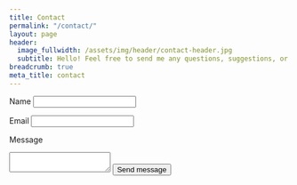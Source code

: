 ```yaml
---
title: Contact
permalink: "/contact/"
layout: page
header:
  image_fullwidth: /assets/img/header/contact-header.jpg
  subtitle: Hello! Feel free to send me any questions, suggestions, or just to say hi. Love hearing from you!
breadcrumb: true
meta_title: contact
---
```


<form action="https://getsimpleform.com/messages?form_api_token=f32825134b2ff759f3aef85d548cf4e6" method="post">
  <!-- the redirect_to is optional, the form will redirect to the referrer on submission -->
  <input type='hidden' name='redirect_to' value='https://thesweet.kitchen/thank-you' />
  <!-- all your input fields here.... -->
  Name
  <input type='text' name='name' required />

  Email
  <input type='email' name='email' required/>

  Message
  <textarea name="message" required></textarea>

  <input type='submit' value='Send message' class='button tiny radius' />
</form>

